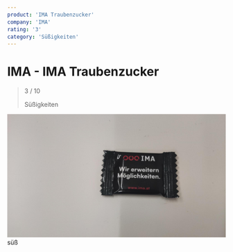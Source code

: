 ```yaml
---
product: 'IMA Traubenzucker'
company: 'IMA'
rating: '3'
category: 'Süßigkeiten'
---
```


# IMA - IMA Traubenzucker
>
> 3 / 10
>
> Süßigkeiten

![IMA Traubenzucker](./assets/ima-ima-traubenzucker-c926024d-17ff-46fa-8261-57f087f5830e.jpg)
süß
